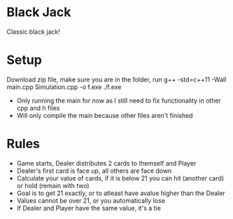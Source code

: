 # Black Jack
Classic black jack!

# Setup
Download zip file, make sure you are in the folder,
run g++ -std=c++11 -Wall main.cpp Simulation.cpp -o f.exe
./f.exe

* Only running the main for now as I still need to fix functionality in other cpp and h files
* Will only compile the main because other files aren't finished

# Rules
* Game starts, Dealer distributes 2 cards to themself and Player
* Dealer's first card is face up, all others are face down
* Calculate your value of cards, if it is below 21 you can hit (another card) or hold (remain with two)
* Goal is to get 21 exactly, or to atleast have avalue higher than the Dealer
* Values cannot be over 21, or you automatically lose
* If Dealer and Player have the same value, it's a tie
    
